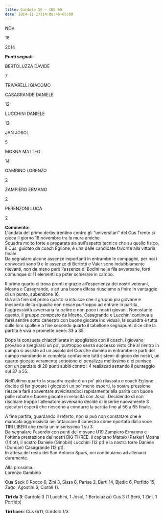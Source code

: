 ```yaml
---
title: Gardolo 56 – CUS 65
date: 2014-11-27T14:06:46+00:00
---
```

NOV

18

2014

**Punti segnati**

BERTOLUZZA DAVIDE

7

TRIVARELLI GIACOMO

CASAGRANDE DANIELE

12

LUCCHINI DANIELE

12

JAN JOSOL

5

MOSNA MATTEO

14

GAMBINO LORENZO

2

ZAMPIERO ERMANO

2

PERENZONI LUCA

2

**Commento:**  
L'andata del primo derby trentino contro gli “universitari” del Cus Trento si gioca il giorno 18 novembre tra le mura amiche.  
Squadra molto forte e preparata sia sull'aspetto tecnico che su quello fisico, il Cus, guidato da coach Eglione, è una delle candidate favorite alla vittoria finale.  
Da segnalare alcune assenze importanti in entrambe le compagini, per noi i convocati sono 9 e le assenze di Bertotti e Valer sono indubbiamente rilevanti, non da meno però l'assenza di Bodini nelle fila avversarie, forti comunque di 11 elementi da poter schierare in campo.

Il primo quarto ci trova pronti e grazie all'esperienza dei nostri veterani, Mosna e Casagrande, e ad una buona difesa riusciamo a finire in vantaggio di un punto, subendone 16.  
Già alla fine del primo quarto si intuisce che il gruppo più giovane e inesperto della squadra non riesce purtroppo ad entrare in partita, l'aggressività avversaria fa patire e non poco i nostri giovani. Nonostante questo, il gruppo composto da Mosna, Casagrande e Lucchini continua a farsi sentire sotto canestro con buone giocate individuali, la squadra è tutta sulle loro spalle e a fine secondo quarto il tabellone segnapunti dice che la partita è viva e promette bene: 33 a 35.

Dopo la consueta chiacchierata in spogliatoio con il coach, i giovano provano a svegliarsi un po', purtroppo senza successo visto che al rientro in campo si assiste ad un assolo del Cus che domina in entrambe le parti del campo mandando in completa confusione tutti sistemi di gioco dei nostri, un quarto giocato veramente sottotono ci penalizza moltissimo e ci punisce con un parziale di 20 punti subiti contro i 4 realizzati settando il punteggio sul 37 a 55.

Nell'ultimo quarto la squadra ospite è un po' più rilassata e coach Eglione decide di far giocare i giocatori un po' meno esperti, la nostra pressione riesce a farli spaventare avvicinandoci rapidamente alla parità con buone palle rubate e buone giocate in velocità con Josol. Decidendo di non rischiare troppo l'allenatore avversario decide di inserire nuovamente 3 giocatori esperti che riescono a condurre la partita fino al 56 a 65 finale.

A fine partita, guardando il referto, non si può non constatare che è mancata aggressività nell'attaccare il canestro come riportato dalla voce TIRI LIBERI che recita un miserissimo 1 su 3.  
Da segnalare l'esordio con punti del giovane U19 Zampiero Ermanno e l'ottima prestazione dei nostri BIG THREE: il capitano Matteo (Parker) Mosna (14 pt), il nostro Daniele (Ginobili) Lucchini (12 pt) e la nostra torre Daniele (Duncan) Casagrande (12 pt).  
In attesa del resto dei San Antonio Spurs, noi continuiamo ad allenarci duramente.

Alla prossima.  
Lorenzo Gambino

**Cus**:Seck 0 Rocco 0, Zini 3, Sissa 8, Parise 2, Berti 14, Bjedic 6, Porfido 15, Zago, Agostini 6, Ciotoli 11.

**Tiri da 3**: Gardolo 3 (1 Lucchini, 1 Josol, 1 Bertoluzza) Cus 3 (1 Berti, 1 Zini, 1 Porfido)

**Tiri liberi**: Cus 6/11, Gardolo 1/3.